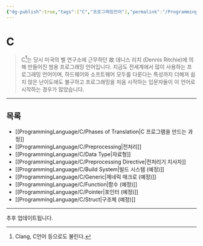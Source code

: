 ```yaml
---
{"dg-publish":true,"tags":["C","프로그래밍언어"],"permalink":"/ProgrammingLanguage/C/Home/","dgPassFrontmatter":true,"created":"2024-08-01T01:32:10.000+09:00","updated":"2024-08-27T14:53:47.001+09:00"}
---
```


 

# C

> C[^1]는 당시 미국의 벨 연구소에 근무하던 故 데니스 리치 (Dennis Ritchie)에 의해 만들어진 범용 프로그래밍 언어입니다. 지금도 전세계에서 많이 사용하는 프로그래밍 언어이며, 하드웨어와 소프트웨어 모두를 다룬다는 특성까지 더해져 쉽지 않은 난이도에도 불구하고 프로그래밍을 처음 시작하는 입문자들이 이 언어로 시작하는 경우가 많았습니다.

---

## 목록

+ [[ProgrammingLanguage/C/Phases of Translation\|C 프로그램을 만드는 과정]]
+ [[ProgrammingLanguage/C/Preprocessing\|전처리]]
+ [[ProgrammingLanguage/C/Data Type\|자료형]]
+ [[ProgrammingLanguage/C/Preprocessing Directive\|전처리기 지사자]]
+ [[ProgrammingLanguage/C/Build System\|빌드 시스템 (예정)]]
+ [[ProgrammingLanguage/C/Generic\|제네릭 매크로 (예정)]]
+ [[ProgrammingLanguage/C/Function\|함수 (예정)]]
+ [[ProgrammingLanguage/C/Pointer\|포인터 (예정)]]
+ [[ProgrammingLanguage/C/Struct\|구조체 (예정)]]

---
추후 업데이트됩니다.

[^1]: Clang, C언어 등으로도 불린다.